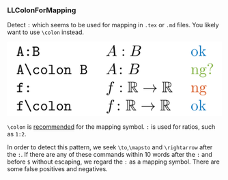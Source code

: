 <!-- markdownlint-disable MD041 -->
<!-- detect `:` for mapping -->

### LLColonForMapping

Detect `:` which seems to be used for mapping in `.tex` or `.md` files.
You likely want to use `\colon` instead.

![rules/LLColonForMapping](rules/LLColonForMapping/LLColonForMapping.png)

`\colon` is [recommended](https://tex.stackexchange.com/questions/37789/using-colon-or-in-formulas) for the mapping symbol. `:` is used for ratios, such as `1:2`.

In order to detect this pattern, we seek `\to`,`\mapsto` and `\rightarrow` after the `:`. If there are any of these commands within 10 words after the `:` and before `$` without escaping, we regard the `:` as a mapping symbol. There are some false positives and negatives.
